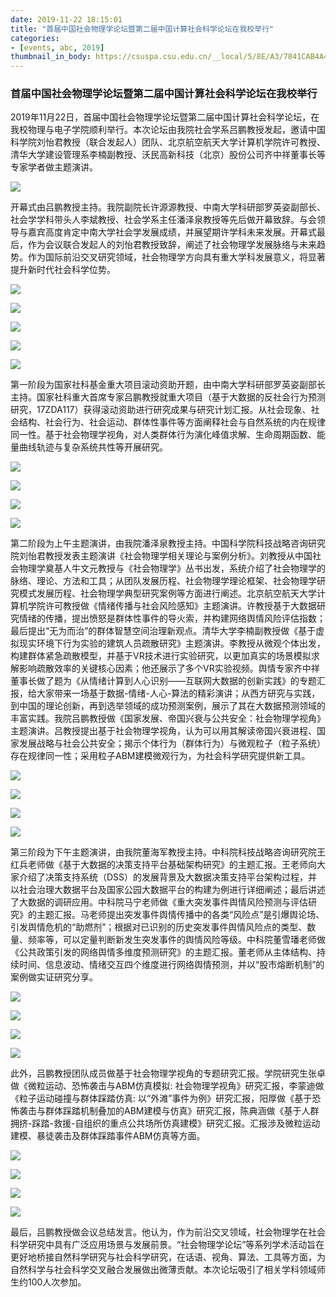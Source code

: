 ```yaml
---
date: 2019-11-22 18:15:01
title: "首届中国社会物理学论坛暨第二届中国计算社会科学论坛在我校举行"
categories:
- [events, abc, 2019]
thumbnail_in_body: https://csuspa.csu.edu.cn/__local/5/8E/A3/7841CAB4A4E71CAF068B76A1825_4889FF0C_1B2205.jpg?e=.jpg
---
```

<h3 class="_excerpt_ignore">首届中国社会物理学论坛暨第二届中国计算社会科学论坛在我校举行</h3>

2019年11月22日，首届中国社会物理学论坛暨第二届中国计算社会科学论坛，在我校物理与电子学院顺利举行。本次论坛由我院社会学系吕鹏教授发起，邀请中国科学院刘怡君教授（联合发起人）团队、北京航空航天大学计算机学院许可教授、清华大学建设管理系李楠副教授、沃民高新科技（北京）股份公司齐中祥董事长等专家学者做主题演讲。

![](https://csuspa.csu.edu.cn/__local/5/8E/A3/7841CAB4A4E71CAF068B76A1825_4889FF0C_1B2205.jpg?e=.jpg)

开幕式由吕鹏教授主持。我院副院长许源源教授、中南大学科研部罗英姿副部长、社会学学科带头人李斌教授、社会学系主任潘泽泉教授等先后做开幕致辞。与会领导与嘉宾高度肯定中南大学社会学发展成绩，并展望期许学科未来发展。开幕式最后，作为会议联合发起人的刘怡君教授致辞，阐述了社会物理学发展脉络与未来趋势。作为国际前沿交叉研究领域，社会物理学方向具有重大学科发展意义，将显著提升新时代社会科学位势。

![](https://csuspa.csu.edu.cn/__local/D/E5/AB/1CDF6D80EDC37FDA707F6A15A3A_55856E7B_13D09A.jpg?e=.jpg)

![](https://csuspa.csu.edu.cn/__local/6/FD/A4/6A170F128988C3EF2863FA5F998_CDA79DD9_DDC14.jpg?e=.jpg)

![](https://csuspa.csu.edu.cn/__local/D/53/DD/19A441039B5C358AA136B525629_D6E0AC65_48DA8A.png?e=.png)

![](https://csuspa.csu.edu.cn/__local/7/85/6D/C3E510B1EF5BC6764C156535072_3F10396F_47AC37.png?e=.png)

![](https://csuspa.csu.edu.cn/__local/0/EB/D8/96605FB5FFC346F2354EB242617_60D0EA1A_5F73D0.png?e=.png)

第一阶段为国家社科基金重大项目滚动资助开题，由中南大学科研部罗英姿副部长主持。国家社科重大首席专家吕鹏教授就重大项目（基于大数据的反社会行为预测研究，17ZDA117）获得滚动资助进行研究成果与研究计划汇报。从社会现象、社会结构、社会行为、社会运动、群体性事件等方面阐释社会与自然系统的内在规律同一性。基于社会物理学视角，对人类群体行为演化峰值求解、生命周期函数、能量曲线轨迹与复杂系统共性等开展研究。

![](https://csuspa.csu.edu.cn/__local/A/42/14/46D79D139FF631F437600A6E506_000DE7B3_12D562.jpg?e=.jpg)

![](https://csuspa.csu.edu.cn/__local/D/89/26/A1143203969BCADAE097003EF06_2F9C3432_44566.png?e=.png)

![](https://csuspa.csu.edu.cn/__local/2/1E/C6/704B450D8AB293357FACEFE838E_4CC851C9_23E314.jpg?e=.jpg)

![](https://csuspa.csu.edu.cn/__local/6/D7/C6/6F0A6B74AECC10F815EA8314619_D2E17C18_A348A.png?e=.png)

第二阶段为上午主题演讲，由我院潘泽泉教授主持。中国科学院科技战略咨询研究院刘怡君教授发表主题演讲《社会物理学相关理论与案例分析》。刘教授从中国社会物理学奠基人牛文元教授与《社会物理学》丛书出发，系统介绍了社会物理学的脉络、理论、方法和工具；从团队发展历程、社会物理学理论框架、社会物理学研究模式发展历程、社会物理学典型研究案例等方面进行阐述。北京航空航天大学计算机学院许可教授做《情绪传播与社会风险感知》主题演讲。许教授基于大数据研究情绪的传播，提出愤怒是群体性事件的导火索，并构建网络舆情风险评估指数；最后提出“无为而治”的群体智慧空间治理新观点。清华大学李楠副教授做《基于虚拟现实环境下行为实验的建筑人员疏散研究》主题演讲。李教授从微观个体出发，构建群体紧急疏散模型，并基于VR技术进行实验研究，以更加真实的场景模拟求解影响疏散效率的关键核心因素；他还展示了多个VR实验视频。舆情专家齐中祥董事长做了题为《从情绪计算到人心识别——互联网大数据的创新实践》的专题汇报，给大家带来一场基于数据-情绪-人心-算法的精彩演讲；从西方研究与实践，到中国的理论创新，再到选举领域的成功预测案例，展示了其在大数据预测领域的丰富实践。我院吕鹏教授做《国家发展、帝国兴衰与公共安全：社会物理学视角》主题演讲。吕教授提出基于社会物理学视角，认为可以用其解读帝国兴衰进程、国家发展战略与社会公共安全；揭示个体行为（群体行为）与微观粒子（粒子系统）存在规律同一性；采用粒子ABM建模微观行为，为社会科学研究提供新工具。

![](https://csuspa.csu.edu.cn/__local/C/CA/D1/4A9F51BB71201A9632828FA76E6_F1F28A98_30267.jpg?e=.jpg)

![](https://csuspa.csu.edu.cn/__local/3/C3/55/6D473B29C00240EB54DC6771B0F_68A229A7_1B10BF.jpg?e=.jpg)

![](https://csuspa.csu.edu.cn/__local/A/E8/6B/78CA14D522A2D5D0949BBE4BF99_EACEDE23_1EE42A.jpg?e=.jpg)

![](https://csuspa.csu.edu.cn/__local/7/8E/6F/D74F055A4C31278B271E8A30F3C_60490F18_22D723.jpg?e=.jpg)

第三阶段为下午主题演讲，由我院董海军教授主持。中科院科技战略咨询研究院王红兵老师做《基于大数据的决策支持平台基础架构研究》的主题汇报。王老师向大家介绍了决策支持系统（DSS）的发展背景及大数据决策支持平台架构过程，并以社会治理大数据平台及国家公园大数据平台的构建为例进行详细阐述；最后讲述了大数据的调研应用。中科院马宁老师做《重大突发事件舆情风险预测与评估研究》的主题汇报。马老师提出突发事件舆情传播中的各类“风险点”是引爆舆论场、引发舆情危机的“助燃剂”；根据对已识别的历史突发事件舆情风险点的类型、数量、频率等，可以定量判断新发生突发事件的舆情风险等级。中科院董雪璠老师做《公共政策引发的网络舆情多维度预测研究》的主题汇报。董老师从主体结构、持续时间、信息波动、情绪交互四个维度进行网络舆情预测，并以“股市熔断机制”的案例做实证研究分享。

![](https://csuspa.csu.edu.cn/__local/E/F1/3B/F7B2528632095A1A3AEC9C9F24A_1F0D949E_2C2EE1.jpg?e=.jpg)

![](https://csuspa.csu.edu.cn/__local/2/4E/EA/66C494F874B335062C191354B7D_289E48A3_1BEAD8.jpg?e=.jpg)

![](https://csuspa.csu.edu.cn/__local/F/A6/12/4857E73E98B3834F646E9FCCF32_BB0B1780_1A234D.jpg?e=.jpg)

![](https://csuspa.csu.edu.cn/__local/D/F1/54/BE17AC85C686C1C673CEBEDE393_22D446C4_11B44D.jpg?e=.jpg)

此外，吕鹏教授团队成员做基于社会物理学视角的专题研究汇报。学院研究生张卓做《微粒运动、恐怖袭击与ABM仿真模拟: 社会物理学视角》研究汇报，李蒙迪做《粒子运动碰撞与群体踩踏仿真: 以“外滩”事件为例》研究汇报，阳厚做《基于恐怖袭击与群体踩踏机制叠加的ABM建模与仿真》研究汇报，陈典涵做《基于人群拥挤-踩踏-救援-自组织的重点公共场所仿真建模》研究汇报。汇报涉及微粒运动建模、暴徒袭击及群体踩踏事件ABM仿真等方面。

![](https://csuspa.csu.edu.cn/__local/F/8F/9D/6DAB8E1B63EF110A1DC1F419C2D_791F2EEC_3A5A71.jpg?e=.jpg)

![](https://csuspa.csu.edu.cn/__local/8/35/16/8AEE61EA52E31449E5DD74610F8_D0AD5FCB_128D46.jpg?e=.jpg)

![](https://csuspa.csu.edu.cn/__local/D/E0/C1/16AEF1371EF045DF73694715CDA_854D6B97_1C677A.jpg?e=.jpg)

![](https://csuspa.csu.edu.cn/__local/4/2E/C7/B29B77300DEFD0E38A723FF2310_6C823911_1E7CB8.jpg?e=.jpg)

最后，吕鹏教授做会议总结发言。他认为，作为前沿交叉领域，社会物理学在社会科学研究中具有广泛应用场景与发展前景。“社会物理学论坛”等系列学术活动旨在更好地桥接自然科学研究与社会科学研究，在话语、视角、算法、工具等方面，为自然科学与社会科学交叉融合发展做出微薄贡献。本次论坛吸引了相关学科领域师生约100人次参加。
